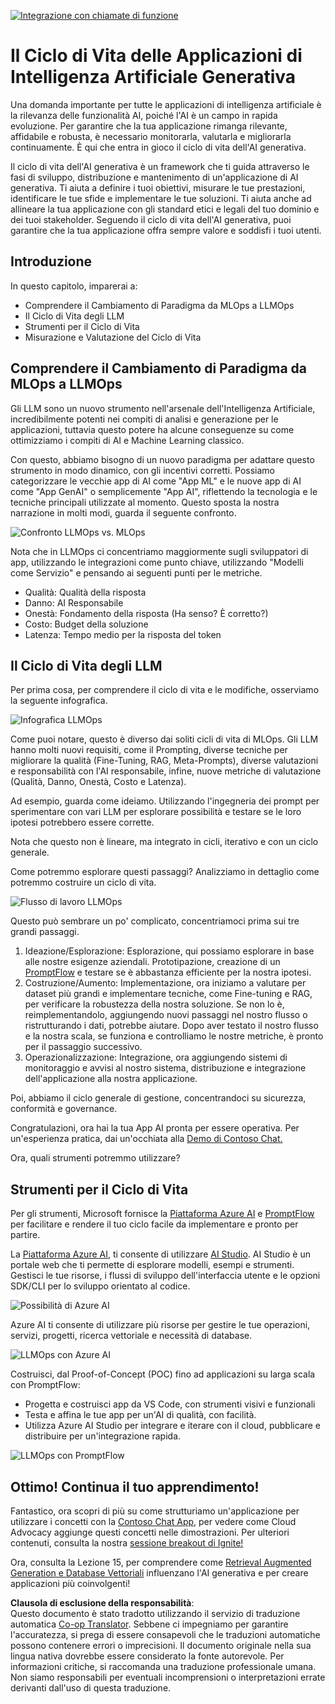 <!--
CO_OP_TRANSLATOR_METADATA:
{
  "original_hash": "27a5347a5022d5ef0a72ab029b03526a",
  "translation_date": "2025-05-19T23:26:28+00:00",
  "source_file": "14-the-generative-ai-application-lifecycle/README.md",
  "language_code": "it"
}
-->
[![Integrazione con chiamate di funzione](../../../translated_images/14-lesson-banner.0b85d0b37979269e80a18bb1e758e1ccca0a2195b426a0af666c8ad14aee60b0.it.png)](https://aka.ms/gen-ai-lesson14-gh?WT.mc_id=academic-105485-koreyst)

# Il Ciclo di Vita delle Applicazioni di Intelligenza Artificiale Generativa

Una domanda importante per tutte le applicazioni di intelligenza artificiale è la rilevanza delle funzionalità AI, poiché l'AI è un campo in rapida evoluzione. Per garantire che la tua applicazione rimanga rilevante, affidabile e robusta, è necessario monitorarla, valutarla e migliorarla continuamente. È qui che entra in gioco il ciclo di vita dell'AI generativa.

Il ciclo di vita dell'AI generativa è un framework che ti guida attraverso le fasi di sviluppo, distribuzione e mantenimento di un'applicazione di AI generativa. Ti aiuta a definire i tuoi obiettivi, misurare le tue prestazioni, identificare le tue sfide e implementare le tue soluzioni. Ti aiuta anche ad allineare la tua applicazione con gli standard etici e legali del tuo dominio e dei tuoi stakeholder. Seguendo il ciclo di vita dell'AI generativa, puoi garantire che la tua applicazione offra sempre valore e soddisfi i tuoi utenti.

## Introduzione

In questo capitolo, imparerai a:

- Comprendere il Cambiamento di Paradigma da MLOps a LLMOps
- Il Ciclo di Vita degli LLM
- Strumenti per il Ciclo di Vita
- Misurazione e Valutazione del Ciclo di Vita

## Comprendere il Cambiamento di Paradigma da MLOps a LLMOps

Gli LLM sono un nuovo strumento nell'arsenale dell'Intelligenza Artificiale, incredibilmente potenti nei compiti di analisi e generazione per le applicazioni, tuttavia questo potere ha alcune conseguenze su come ottimizziamo i compiti di AI e Machine Learning classico.

Con questo, abbiamo bisogno di un nuovo paradigma per adattare questo strumento in modo dinamico, con gli incentivi corretti. Possiamo categorizzare le vecchie app di AI come "App ML" e le nuove app di AI come "App GenAI" o semplicemente "App AI", riflettendo la tecnologia e le tecniche principali utilizzate al momento. Questo sposta la nostra narrazione in molti modi, guarda il seguente confronto.

![Confronto LLMOps vs. MLOps](../../../translated_images/01-llmops-shift.82d7bf6eb2d98a01e35f234df654e9aa4ebec89792f274695a5da8dc3f388084.it.png)

Nota che in LLMOps ci concentriamo maggiormente sugli sviluppatori di app, utilizzando le integrazioni come punto chiave, utilizzando "Modelli come Servizio" e pensando ai seguenti punti per le metriche.

- Qualità: Qualità della risposta
- Danno: AI Responsabile
- Onestà: Fondamento della risposta (Ha senso? È corretto?)
- Costo: Budget della soluzione
- Latenza: Tempo medio per la risposta del token

## Il Ciclo di Vita degli LLM

Per prima cosa, per comprendere il ciclo di vita e le modifiche, osserviamo la seguente infografica.

![Infografica LLMOps](../../../translated_images/02-llmops.287de964b5ce9577678b7f053efb3a3c92adf0852c882c5bae94c11b7563e4db.it.png)

Come puoi notare, questo è diverso dai soliti cicli di vita di MLOps. Gli LLM hanno molti nuovi requisiti, come il Prompting, diverse tecniche per migliorare la qualità (Fine-Tuning, RAG, Meta-Prompts), diverse valutazioni e responsabilità con l'AI responsabile, infine, nuove metriche di valutazione (Qualità, Danno, Onestà, Costo e Latenza).

Ad esempio, guarda come ideiamo. Utilizzando l'ingegneria dei prompt per sperimentare con vari LLM per esplorare possibilità e testare se le loro ipotesi potrebbero essere corrette.

Nota che questo non è lineare, ma integrato in cicli, iterativo e con un ciclo generale.

Come potremmo esplorare questi passaggi? Analizziamo in dettaglio come potremmo costruire un ciclo di vita.

![Flusso di lavoro LLMOps](../../../translated_images/03-llm-stage-flows.f3b87c210c1fe37084a7b7408877ff1688e2dc565694789820ec259e76d4ed05.it.png)

Questo può sembrare un po' complicato, concentriamoci prima sui tre grandi passaggi.

1. Ideazione/Esplorazione: Esplorazione, qui possiamo esplorare in base alle nostre esigenze aziendali. Prototipazione, creazione di un [PromptFlow](https://microsoft.github.io/promptflow/index.html?WT.mc_id=academic-105485-koreyst) e testare se è abbastanza efficiente per la nostra ipotesi.
2. Costruzione/Aumento: Implementazione, ora iniziamo a valutare per dataset più grandi e implementare tecniche, come Fine-tuning e RAG, per verificare la robustezza della nostra soluzione. Se non lo è, reimplementandolo, aggiungendo nuovi passaggi nel nostro flusso o ristrutturando i dati, potrebbe aiutare. Dopo aver testato il nostro flusso e la nostra scala, se funziona e controlliamo le nostre metriche, è pronto per il passaggio successivo.
3. Operazionalizzazione: Integrazione, ora aggiungendo sistemi di monitoraggio e avvisi al nostro sistema, distribuzione e integrazione dell'applicazione alla nostra applicazione.

Poi, abbiamo il ciclo generale di gestione, concentrandoci su sicurezza, conformità e governance.

Congratulazioni, ora hai la tua App AI pronta per essere operativa. Per un'esperienza pratica, dai un'occhiata alla [Demo di Contoso Chat.](https://nitya.github.io/contoso-chat/?WT.mc_id=academic-105485-koreyst)

Ora, quali strumenti potremmo utilizzare?

## Strumenti per il Ciclo di Vita

Per gli strumenti, Microsoft fornisce la [Piattaforma Azure AI](https://azure.microsoft.com/solutions/ai/?WT.mc_id=academic-105485-koreys) e [PromptFlow](https://microsoft.github.io/promptflow/index.html?WT.mc_id=academic-105485-koreyst) per facilitare e rendere il tuo ciclo facile da implementare e pronto per partire.

La [Piattaforma Azure AI](https://azure.microsoft.com/solutions/ai/?WT.mc_id=academic-105485-koreys), ti consente di utilizzare [AI Studio](https://ai.azure.com/?WT.mc_id=academic-105485-koreys). AI Studio è un portale web che ti permette di esplorare modelli, esempi e strumenti. Gestisci le tue risorse, i flussi di sviluppo dell'interfaccia utente e le opzioni SDK/CLI per lo sviluppo orientato al codice.

![Possibilità di Azure AI](../../../translated_images/04-azure-ai-platform.bf903e8cdf00f73896d804bd8e6bea62f5280498c998271bd5629c1efa8b466f.it.png)

Azure AI ti consente di utilizzare più risorse per gestire le tue operazioni, servizi, progetti, ricerca vettoriale e necessità di database.

![LLMOps con Azure AI](../../../translated_images/05-llm-azure-ai-prompt.dc29c0d74b1dd939f7c6cbf28b1fee54b9a846ba04d4068c40134e2627cb7232.it.png)

Costruisci, dal Proof-of-Concept (POC) fino ad applicazioni su larga scala con PromptFlow:

- Progetta e costruisci app da VS Code, con strumenti visivi e funzionali
- Testa e affina le tue app per un'AI di qualità, con facilità.
- Utilizza Azure AI Studio per integrare e iterare con il cloud, pubblicare e distribuire per un'integrazione rapida.

![LLMOps con PromptFlow](../../../translated_images/06-llm-promptflow.8f0a6fcbea793a042a3db89ca1db1aa8fd540526958c97b5e894748fb4a87edd.it.png)

## Ottimo! Continua il tuo apprendimento!

Fantastico, ora scopri di più su come strutturiamo un'applicazione per utilizzare i concetti con la [Contoso Chat App](https://nitya.github.io/contoso-chat/?WT.mc_id=academic-105485-koreyst), per vedere come Cloud Advocacy aggiunge questi concetti nelle dimostrazioni. Per ulteriori contenuti, consulta la nostra [sessione breakout di Ignite!](https://www.youtube.com/watch?v=DdOylyrTOWg)

Ora, consulta la Lezione 15, per comprendere come [Retrieval Augmented Generation e Database Vettoriali](../15-rag-and-vector-databases/README.md?WT.mc_id=academic-105485-koreyst) influenzano l'AI generativa e per creare applicazioni più coinvolgenti!

**Clausola di esclusione della responsabilità**:  
Questo documento è stato tradotto utilizzando il servizio di traduzione automatica [Co-op Translator](https://github.com/Azure/co-op-translator). Sebbene ci impegniamo per garantire l'accuratezza, si prega di essere consapevoli che le traduzioni automatiche possono contenere errori o imprecisioni. Il documento originale nella sua lingua nativa dovrebbe essere considerato la fonte autorevole. Per informazioni critiche, si raccomanda una traduzione professionale umana. Non siamo responsabili per eventuali incomprensioni o interpretazioni errate derivanti dall'uso di questa traduzione.